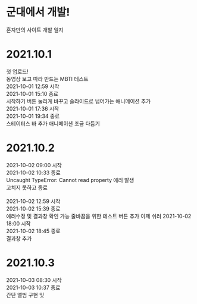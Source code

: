 # 군대에서 개발!
혼자만의 사이트 개발 일지

# 2021.10.1
첫 업로드! <br>
동영상 보고 따라 만드는 MBTI 테스트 <br>
2021-10-01 12:59 시작 <br>
2021-10-01 15:10 종료 <br>
시작하기 버튼 눌리게 바꾸고 슬라이드로 넘어가는 애니메이션 추가 <br>
2021-10-01 17:36 시작 <br>
2021-10-01 19:34 종료 <br>
스테이터스 바 추가 애니메이션 조금 다듬기 <br>

# 2021.10.2 <br>
2021-10-02 09:00 시작 <br>
2021-10-02 10:33 종료 <br>
Uncaught TypeError: Cannot read property 에러 발생 <br>
고치지 못하고 종료<br><br>
2021-10-02 12:59 시작 <br>
2021-10-02 15:39 종료 <br>
에러수정 및 결과창 확인 가능
줄바꿈을 위한 테스트 버튼 추가 이제 쉬러
2021-10-02 18:00 시작 <br>
2021-10-02 18:45 종료 <br>
결과창 추가 <br>

# 2021.10.3 <br>
2021-10-03 08:30 시작 <br>
2021-10-03 10:37 종료 <br>
간단 앨범 구현 및 
